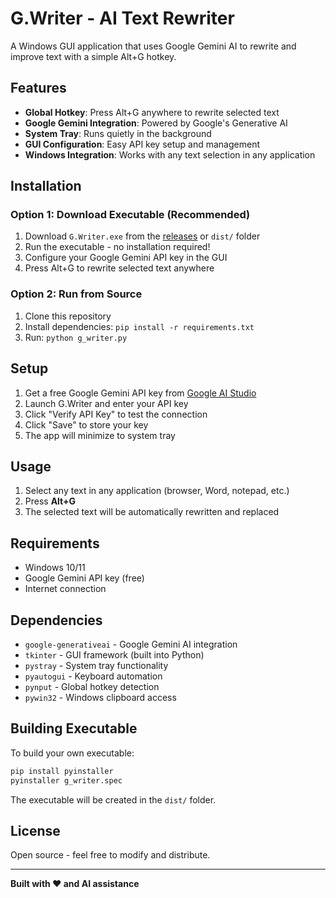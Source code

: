 # G.Writer - AI Text Rewriter

A Windows GUI application that uses Google Gemini AI to rewrite and improve text with a simple Alt+G hotkey.

## Features

- **Global Hotkey**: Press Alt+G anywhere to rewrite selected text
- **Google Gemini Integration**: Powered by Google's Generative AI
- **System Tray**: Runs quietly in the background
- **GUI Configuration**: Easy API key setup and management
- **Windows Integration**: Works with any text selection in any application

## Installation

### Option 1: Download Executable (Recommended)
1. Download `G.Writer.exe` from the [releases](../../releases) or `dist/` folder
2. Run the executable - no installation required!
3. Configure your Google Gemini API key in the GUI
4. Press Alt+G to rewrite selected text anywhere

### Option 2: Run from Source
1. Clone this repository
2. Install dependencies: `pip install -r requirements.txt`
3. Run: `python g_writer.py`

## Setup

1. Get a free Google Gemini API key from [Google AI Studio](https://aistudio.google.com/app/apikey)
2. Launch G.Writer and enter your API key
3. Click "Verify API Key" to test the connection
4. Click "Save" to store your key
5. The app will minimize to system tray

## Usage

1. Select any text in any application (browser, Word, notepad, etc.)
2. Press **Alt+G**
3. The selected text will be automatically rewritten and replaced

## Requirements

- Windows 10/11
- Google Gemini API key (free)
- Internet connection

## Dependencies

- `google-generativeai` - Google Gemini AI integration
- `tkinter` - GUI framework (built into Python)
- `pystray` - System tray functionality
- `pyautogui` - Keyboard automation
- `pynput` - Global hotkey detection
- `pywin32` - Windows clipboard access

## Building Executable

To build your own executable:

```bash
pip install pyinstaller
pyinstaller g_writer.spec
```

The executable will be created in the `dist/` folder.

## License

Open source - feel free to modify and distribute.

---

**Built with ❤️ and AI assistance**